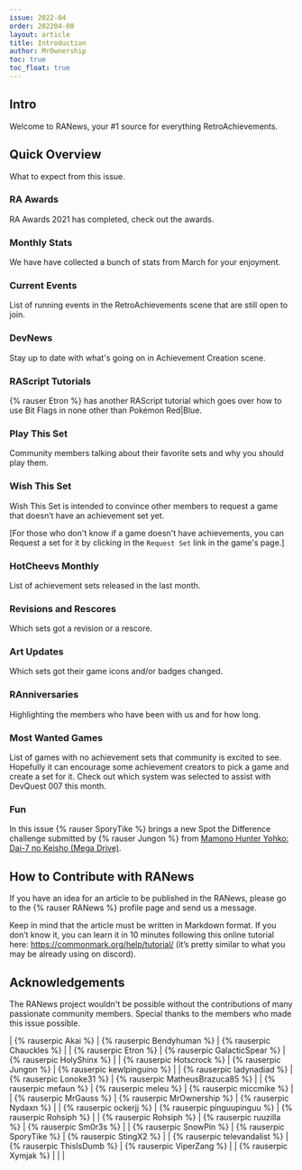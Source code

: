 ```yaml
---
issue: 2022-04
order: 202204-00
layout: article
title: Introduction
author: MrOwnership
toc: true
toc_float: true
---
```


## Intro
Welcome to RANews, your #1 source for everything RetroAchievements.


## Quick Overview
What to expect from this issue.

### RA Awards
RA Awards 2021 has completed, check out the awards.


### Monthly Stats
We have have collected a bunch of stats from March for your enjoyment.


### Current Events
List of running events in the RetroAchievements scene that are still open to join.


### DevNews
Stay up to date with what's going on in Achievement Creation scene.


### RAScript Tutorials
{% rauser Etron %} has another RAScript tutorial which goes over how to use Bit Flags in none other than Pokémon Red\|Blue.


### Play This Set
Community members talking about their favorite sets and why you should play them.


### Wish This Set
Wish This Set is intended to convince other members to request a game that doesn’t have an achievement set yet.

[For those who don't know if a game doesn't have achievements, you can Request a set for it by clicking in the `Request Set` link in the game's page.]


<!--### RAGuide***
Explore and master the world of Digimon with {% rauser shauntmw %}'s guide for [Digimon World 2](https://retroachievements.org/game/11360).


### RAdvantage***
Check out some tips from the community members to help you with your achievement hunting.
-->

### HotCheevs Monthly
List of achievement sets released in the last month.


### Revisions and Rescores
Which sets got a revision or a rescore.


### Art Updates
Which sets got their game icons and/or badges changed.

<!--
### Top Players***
Some statistics about the top 300 players of RetroAchievements and how they progressed over the last month. New updates for this month data.
-->

### RAnniversaries
Highlighting the members who have been with us and for how long.

<!--
### Top Masteries***
Who are the champions of each console? This section takes a look at which users have the most mastery badges for various categories.
-->

### Most Wanted Games
List of games with no achievement sets that community is excited to see. Hopefully it can encourage some achievement creators to pick a game and create a set for it. Check out which system was selected to assist with DevQuest 007 this month.


### Fun
In this issue {% rauser SporyTike %} brings a new Spot the Difference challenge submitted by {% rauser Jungon %} from [Mamono Hunter Yohko: Dai-7 no Keisho (Mega Drive)](https://retroachievements.org/game/12822).


## How to Contribute with RANews
If you have an idea for an article to be published in the RANews, please go to the {% rauser RANews %} profile page and send us a message.

Keep in mind that the article must be written in Markdown format. If you don’t know it, you can learn it in 10 minutes following this online tutorial here: <https://commonmark.org/help/tutorial/> (it’s pretty similar to what you may be already using on discord).


## Acknowledgements
The RANews project wouldn't be possible without the contributions of many passionate community members. Special thanks to the members who made this issue possible.

| {% rauserpic Akai %}          | {% rauserpic Bendyhuman %}    | {% rauserpic Chauckles %}        |
| {% rauserpic Etron %}         | {% rauserpic GalacticSpear %} | {% rauserpic HolyShinx %}        |
| {% rauserpic Hotscrock %}     | {% rauserpic Jungon %}        | {% rauserpic kewlpinguino %}     |
| {% rauserpic ladynadiad %}    | {% rauserpic Lonoke31 %}      | {% rauserpic MatheusBrazuca85 %} |
| {% rauserpic mefaun %}        | {% rauserpic meleu %}         | {% rauserpic miccmike %}         |
| {% rauserpic MrGauss %}       | {% rauserpic MrOwnership %}   | {% rauserpic Nydaxn %}           |
| {% rauserpic ockerjj %}       | {% rauserpic pinguupinguu %}  | {% rauserpic Rohsiph %}          |
| {% rauserpic Rohsiph %}       | {% rauserpic ruuzilla %}      | {% rauserpic Sm0r3s %}           |
| {% rauserpic SnowPin %}       | {% rauserpic SporyTike %}     | {% rauserpic StingX2 %}          |
| {% rauserpic televandalist %} | {% rauserpic ThisIsDumb %}    | {% rauserpic ViperZang %}        |
| {% rauserpic Xymjak %}        |                               |                                  |